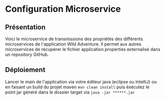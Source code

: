 # Configuration Microservice

## Présentation

Voici le microservice de transmissions des propriétés des différents microservices de l'application Wild Adventure. Il permet aux autres microservices de récupérer le fichier application.properties externalisé dans un repository GitHub.

## Déploiement

Lancer le main de l'application via votre éditeur java (eclipse ou IntelliJ) ou en faisant un build du projet maven `mvn clean install` puis éxécutez le point jar généré dans le dossier target via `java -jar ******.jar`
